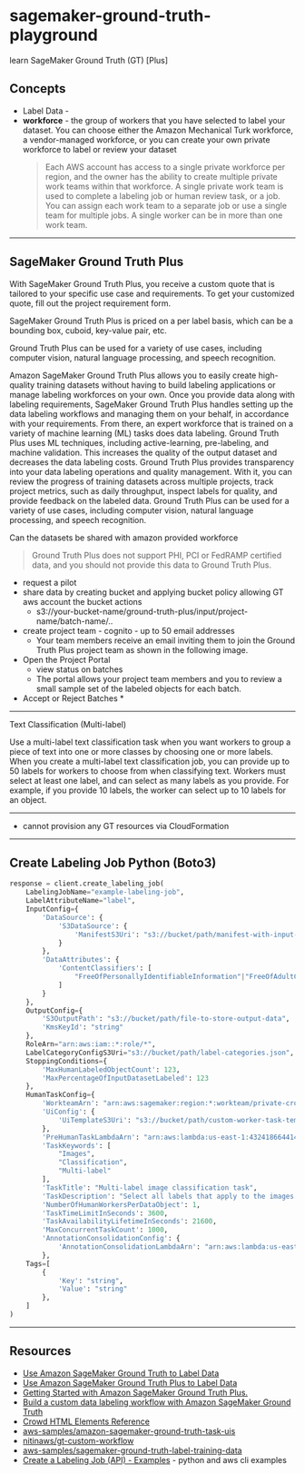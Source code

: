 # sagemaker-ground-truth-playground

learn SageMaker Ground Truth (GT) [Plus]

## Concepts

* Label Data - 
* **workforce** - the group of workers that you have selected to label your dataset. You can choose either the Amazon Mechanical Turk workforce, a vendor-managed workforce, or you can create your own private workforce to label or review your dataset
    > Each AWS account has access to a single private workforce per region, and the owner has the ability to create multiple private work teams within that workforce. A single private work team is used to complete a labeling job or human review task, or a job. You can assign each work team to a separate job or use a single team for multiple jobs. A single worker can be in more than one work team.

---

## SageMaker Ground Truth Plus

With SageMaker Ground Truth Plus, you receive a custom quote that is tailored to your specific use case and requirements. To get your customized quote, fill out the project requirement form.

SageMaker Ground Truth Plus is priced on a per label basis, which can be a bounding box, cuboid, key-value pair, etc.

Ground Truth Plus can be used for a variety of use cases, including computer vision, natural language processing, and speech recognition.

Amazon SageMaker Ground Truth Plus allows you to easily create high-quality training datasets without having to build labeling applications or manage labeling workforces on your own. Once you provide data along with labeling requirements, SageMaker Ground Truth Plus handles setting up the data labeling workflows and managing them on your behalf, in accordance with your requirements. From there, an expert workforce that is trained on a variety of machine learning (ML) tasks does data labeling. Ground Truth Plus uses ML techniques, including active-learning, pre-labeling, and machine validation. This increases the quality of the output dataset and decreases the data labeling costs. Ground Truth Plus provides transparency into your data labeling operations and quality management. With it, you can review the progress of training datasets across multiple projects, track project metrics, such as daily throughput, inspect labels for quality, and provide feedback on the labeled data. Ground Truth Plus can be used for a variety of use cases, including computer vision, natural language processing, and speech recognition.

Can the datasets be shared with amazon provided workforce 

> Ground Truth Plus does not support PHI, PCI or FedRAMP certified data, and you should not provide this data to Ground Truth Plus.

* request a pilot
* share data by creating bucket and applying bucket policy allowing GT aws account the bucket actions
  *  s3://your-bucket-name/ground-truth-plus/input/project-name/batch-name/..           
* create project team - cognito - up to 50 email addresses
  * Your team members receive an email inviting them to join the Ground Truth Plus project team as shown in the following image.
* Open the Project Portal
  * view status on batches
  * The portal allows your project team members and you to review a small sample set of the labeled objects for each batch.
* Accept or Reject Batches
  *  

---

Text Classification (Multi-label)

Use a multi-label text classification task when you want workers to group a piece of text into one or more classes by choosing one or more labels. When you create a multi-label text classification job, you can provide up to 50 labels for workers to choose from when classifying text. Workers must select at least one label, and can select as many labels as you provide. For example, if you provide 10 labels, the worker can select up to 10 labels for an object.

---

- cannot provision any GT resources via CloudFormation

---

## Create Labeling Job Python (Boto3)

```py
response = client.create_labeling_job(
    LabelingJobName="example-labeling-job",
    LabelAttributeName="label",
    InputConfig={
        'DataSource': {
            'S3DataSource': {
                'ManifestS3Uri': "s3://bucket/path/manifest-with-input-data.json"
            }
        },
        'DataAttributes': {
            'ContentClassifiers': [
                "FreeOfPersonallyIdentifiableInformation"|"FreeOfAdultContent",
            ]
        }
    },
    OutputConfig={
        'S3OutputPath': "s3://bucket/path/file-to-store-output-data",
        'KmsKeyId': "string"
    },
    RoleArn="arn:aws:iam::*:role/*",
    LabelCategoryConfigS3Uri="s3://bucket/path/label-categories.json",
    StoppingConditions={
        'MaxHumanLabeledObjectCount': 123,
        'MaxPercentageOfInputDatasetLabeled': 123
    },
    HumanTaskConfig={
        'WorkteamArn': "arn:aws:sagemaker:region:*:workteam/private-crowd/*",
        'UiConfig': {
            'UiTemplateS3Uri': "s3://bucket/path/custom-worker-task-template.html"
        },
        'PreHumanTaskLambdaArn': "arn:aws:lambda:us-east-1:432418664414:function:PRE-tasktype",
        'TaskKeywords': [
            "Images",
            "Classification",
            "Multi-label"
        ],
        'TaskTitle': "Multi-label image classification task",
        'TaskDescription': "Select all labels that apply to the images shown",
        'NumberOfHumanWorkersPerDataObject': 1,
        'TaskTimeLimitInSeconds': 3600,
        'TaskAvailabilityLifetimeInSeconds': 21600,
        'MaxConcurrentTaskCount': 1000,
        'AnnotationConsolidationConfig': {
            'AnnotationConsolidationLambdaArn': "arn:aws:lambda:us-east-1:432418664414:function:ACS-"
        },
    Tags=[
        {
            'Key': "string",
            'Value': "string"
        },
    ]
)
```

---

## Resources

* [Use Amazon SageMaker Ground Truth to Label Data](https://docs.aws.amazon.com/sagemaker/latest/dg/sms.html)
* [Use Amazon SageMaker Ground Truth Plus to Label Data](https://docs.aws.amazon.com/sagemaker/latest/dg/gtp.html)
* [Getting Started with Amazon SageMaker Ground Truth Plus.](https://docs.aws.amazon.com/sagemaker/latest/dg/gtp-getting-started.html)
* [Build a custom data labeling workflow with Amazon SageMaker Ground Truth](https://aws.amazon.com/blogs/machine-learning/build-a-custom-data-labeling-workflow-with-amazon-sagemaker-ground-truth/)
* [Crowd HTML Elements Reference](https://docs.aws.amazon.com/sagemaker/latest/dg/sms-ui-template-reference.html)
* [aws-samples/amazon-sagemaker-ground-truth-task-uis](https://github.com/aws-samples/amazon-sagemaker-ground-truth-task-uis)
* [nitinaws/gt-custom-workflow](https://github.com/nitinaws/gt-custom-workflow)
* [aws-samples/sagemaker-ground-truth-label-training-data](https://github.com/aws-samples/sagemaker-ground-truth-label-training-data)
* [Create a Labeling Job (API) - Examples](https://docs.aws.amazon.com/sagemaker/latest/dg/sms-create-labeling-job-api.html#sms-create-labeling-job-api-examples) - python and aws cli examples
